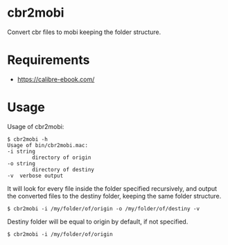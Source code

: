 # cbr2mobi

Convert cbr files to mobi keeping the folder structure.

# Requirements

- https://calibre-ebook.com/

# Usage

Usage of cbr2mobi:

    $ cbr2mobi -h
    Usage of bin/cbr2mobi.mac:
    -i string
            directory of origin
    -o string
            directory of destiny
    -v	verbose output

It will look for every file inside the folder specified recursively, and output the converted files to the destiny folder, keeping the same folder structure.

    $ cbr2mobi -i /my/folder/of/origin -o /my/folder/of/destiny -v

Destiny folder will be equal to origin by default, if not specified.

    $ cbr2mobi -i /my/folder/of/origin
